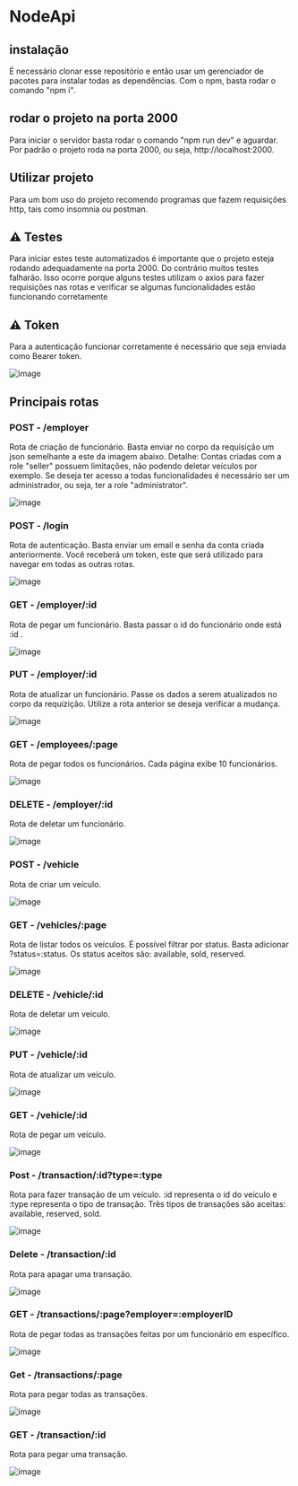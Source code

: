 # NodeApi

## instalação 
É necessário clonar esse repositório e então usar um gerenciador de pacotes para instalar todas as dependências. 
Com o npm, basta rodar o comando "npm i".

## rodar o projeto na porta 2000
Para iniciar o servidor basta rodar o comando "npm run dev" e aguardar. Por padrão o projeto roda na porta 2000, ou seja, http://localhost:2000.

## Utilizar projeto
Para um bom uso do projeto recomendo programas que fazem requisições http, tais como insomnia ou postman. 

## ⚠️ Testes
Para iniciar estes teste automatizados é importante que o projeto esteja  rodando adequadamente na porta 2000. Do contrário muitos testes falharão. Isso ocorre porque alguns testes utilizam o axios para fazer requisições nas rotas e verificar se algumas funcionalidades estão funcionando corretamente

## ⚠️ Token
Para a autenticação funcionar corretamente é necessário que seja enviada como Bearer token.

![image](https://user-images.githubusercontent.com/58526964/143788384-4830caad-a747-449c-9688-0dff6818dbef.png)



## Principais rotas
### POST - /employer
Rota de criação de funcionário. Basta enviar no corpo da requisição um json semelhante a este da imagem abaixo. 
Detalhe: Contas criadas com a role "seller" possuem limitações, não podendo deletar veículos por exemplo. Se deseja ter acesso a todas funcionalidades é necessário ser um administrador, ou seja, ter a role "administrator". 

![image](https://user-images.githubusercontent.com/58526964/143788284-f16c5f41-0da4-4ab3-b1be-93c2090ba72c.png)


### POST - /login 
Rota de autenticação. Basta enviar um email e senha da conta criada anteriormente. 
Você receberá um token, este que será utilizado para navegar em todas as outras rotas. 

![image](https://user-images.githubusercontent.com/58526964/143788430-22a668bc-fa49-4e57-ac49-f98d1f8c15f0.png)


### GET -  /employer/:id
Rota de pegar um funcionário. Basta passar o id do funcionário onde está :id . 

![image](https://user-images.githubusercontent.com/58526964/143786986-64f8c57a-d3a7-4560-ad05-00818877c3b7.png)

### PUT - /employer/:id
Rota de atualizar un funcionário. Passe os dados a serem atualizados no corpo da requizição. Utilize a rota anterior se deseja verificar a mudança.

![image](https://user-images.githubusercontent.com/58526964/143787124-b6c0ad5d-a734-40ab-8c65-87042f18516d.png)

### GET - /employees/:page
Rota de pegar todos os funcionários. Cada página exibe 10 funcionários. 

![image](https://user-images.githubusercontent.com/58526964/143787244-9ccba910-dd78-47b3-965e-8f816c1bd89d.png)

### DELETE - /employer/:id
Rota de deletar um funcionário. 

![image](https://user-images.githubusercontent.com/58526964/143787429-e0a0326e-fab7-4b5c-ad07-80bc4dd2d282.png)

### POST - /vehicle
Rota de criar um veículo. 

![image](https://user-images.githubusercontent.com/58526964/143787526-3e22f53c-2b88-4661-a777-7af02090f9c8.png)

### GET - /vehicles/:page
Rota de listar todos os veículos.
É possível filtrar por status. Basta adicionar ?status=:status. Os status aceitos são: available, sold, reserved.

![image](https://user-images.githubusercontent.com/58526964/143787613-0e59b3ec-fe23-4da3-bb67-6de674bbe4eb.png)

### DELETE - /vehicle/:id 
Rota de deletar um veículo. 

![image](https://user-images.githubusercontent.com/58526964/143787640-ae36aa8d-d77b-4651-9c51-600b238f2d16.png)

### PUT -  /vehicle/:id
Rota de atualizar um veículo.

![image](https://user-images.githubusercontent.com/58526964/143787657-4a49d06b-403f-4ce0-9a8a-188e68ef87d6.png)

### GET - /vehicle/:id
Rota de pegar um veículo. 

![image](https://user-images.githubusercontent.com/58526964/143787797-8c9af022-6f20-4ecd-8c55-9ce97cef8da9.png)

### Post - /transaction/:id?type=:type
Rota para fazer transação de um veículo. :id representa o id do veículo e :type representa o tipo de transação. Três tipos de transações são aceitas: available, reserved, sold. 

![image](https://user-images.githubusercontent.com/58526964/143787883-4a25b041-6955-452e-a2d2-6b85bfd5f28d.png)

### Delete - /transaction/:id 
Rota para apagar uma transação. 

![image](https://user-images.githubusercontent.com/58526964/143787910-ef26f809-72c9-4134-95d1-c320ddbff829.png)

### GET - /transactions/:page?employer=:employerID
Rota de pegar todas as transações feitas por um funcionário em específico. 

![image](https://user-images.githubusercontent.com/58526964/143787929-853ce636-7ce3-422e-b2d0-178129b03464.png)


### Get - /transactions/:page
Rota para pegar todas as transações. 

![image](https://user-images.githubusercontent.com/58526964/143788012-7e428989-268e-4e97-bd4e-8baaabf63d30.png)

### GET - /transaction/:id
Rota para pegar uma transação.

![image](https://user-images.githubusercontent.com/58526964/143788568-d62eaa4e-d31c-4872-b3f5-f50b222874ab.png)







